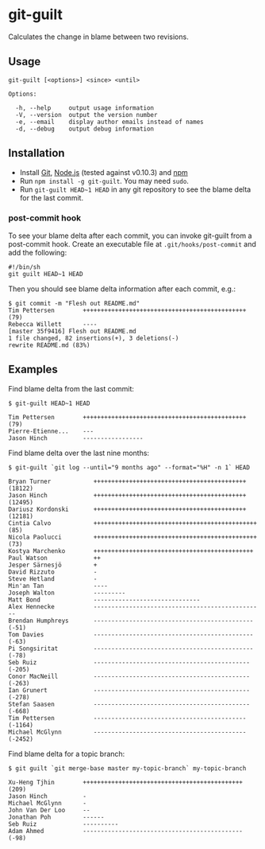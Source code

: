 # git-guilt

Calculates the change in blame between two revisions.

## Usage

    git-guilt [<options>] <since> <until>

    Options:

      -h, --help     output usage information
      -V, --version  output the version number
      -e, --email    display author emails instead of names
      -d, --debug    output debug information
      
## Installation

- Install [Git](http://git-scm.com/), [Node.js](http://nodejs.org/) (tested against v0.10.3) and [npm](https://npmjs.org/)
- Run ``npm install -g git-guilt``. You may need ``sudo``.
- Run ``git-guilt HEAD~1 HEAD`` in any git repository to see the blame delta for the last commit.

### post-commit hook

To see your blame delta after each commit, you can invoke git-guilt from a post-commit hook. Create an executable file at ``.git/hooks/post-commit`` and add the following:

    #!/bin/sh    
    git guilt HEAD~1 HEAD

Then you should see blame delta information after each commit, e.g.:

    $ git commit -m "Flesh out README.md"
    Tim Pettersen        ++++++++++++++++++++++++++++++++++++++++++++++(79)
    Rebecca Willett      ----
    [master 35f9416] Flesh out README.md
    1 file changed, 82 insertions(+), 3 deletions(-)
    rewrite README.md (83%)

## Examples

Find blame delta from the last commit:

	$ git-guilt HEAD~1 HEAD
	
	Tim Pettersen        ++++++++++++++++++++++++++++++++++++++++++++++(79)
	Pierre-Etienne...    ---
	Jason Hinch          -----------------

Find blame delta over the last nine months:

	$ git-guilt `git log --until="9 months ago" --format="%H" -n 1` HEAD
	
	Bryan Turner            +++++++++++++++++++++++++++++++++++++++++++(18122)
	Jason Hinch             +++++++++++++++++++++++++++++++++++++++++++(12495)
	Dariusz Kordonski       +++++++++++++++++++++++++++++++++++++++++++(12181)
	Cintia Calvo            ++++++++++++++++++++++++++++++++++++++++++++++(85)
	Nicola Paolucci         ++++++++++++++++++++++++++++++++++++++++++++++(73)
	Kostya Marchenko        +++++++++++++++++++++++++++++++++++++++++++++
	Paul Watson             ++
	Jesper Särnesjö         +
	David Rizzuto           -
	Steve Hetland           -
	Min'an Tan              ----
	Joseph Walton           ---------
	Matt Bond               ------------------------------
	Alex Hennecke           ------------------------------------------------
	Brendan Humphreys       ---------------------------------------------(-51)
	Tom Davies              ---------------------------------------------(-63)
	Pi Songsiritat          ---------------------------------------------(-78)
	Seb Ruiz                --------------------------------------------(-205)
	Conor MacNeill          --------------------------------------------(-263)
	Ian Grunert             --------------------------------------------(-278)
	Stefan Saasen           --------------------------------------------(-668)
	Tim Pettersen           -------------------------------------------(-1164)
	Michael McGlynn         -------------------------------------------(-2452)

Find blame delta for a topic branch:

	$ git guilt `git merge-base master my-topic-branch` my-topic-branch
	
	Xu-Heng Tjhin        +++++++++++++++++++++++++++++++++++++++++++++(209)
	Jason Hinch          -
	Michael McGlynn      -
	John Van Der Loo     --
	Jonathan Poh         ------
	Seb Ruiz             ----------
	Adam Ahmed           ---------------------------------------------(-98)


	
	